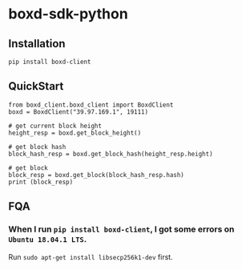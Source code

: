 # boxd-sdk-python

## Installation

```pip install boxd-client```

## QuickStart

```
from boxd_client.boxd_client import BoxdClient
boxd = BoxdClient("39.97.169.1", 19111)

# get current block height
height_resp = boxd.get_block_height()

# get block hash
block_hash_resp = boxd.get_block_hash(height_resp.height)

# get block
block_resp = boxd.get_block(block_hash_resp.hash)
print (block_resp)

```

## FQA

### When I run `pip install boxd-client`, I got some errors on `Ubuntu 18.04.1 LTS`.

   Run `sudo apt-get install libsecp256k1-dev` first.

